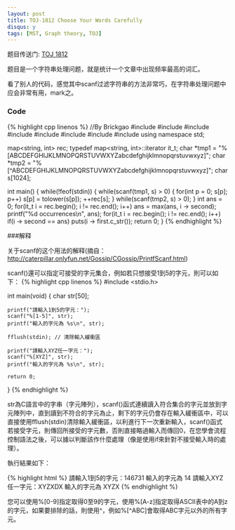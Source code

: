 ```yaml
---
layout: post
title: TOJ-1812 Choose Your Words Carefully 
disqus: y
tags: [MST, Graph theory, TOJ]
---
```


题目传送门: <a href="http://acm.tju.edu.cn/toj/showp1812.html">TOJ 1812</a>

题目是一个字符串处理问题，就是统计一个文章中出现频率最高的词汇。

看了别人的代码，感觉其中scanf过滤字符串的方法非常巧，在字符串处理问题中应会非常有用，mark之。

### Code

{% highlight cpp linenos %}
//By Brickgao
#include <iostream>
#include <cstdio>
#include <cstring>
#include <cmath>
#include <cstdlib>
#include <algorithm>
#include <vector>
#include <map>
using namespace std;

map<string, int> rec;
typedef map<string, int>::iterator it_t;
char *tmp1 = "%[ABCDEFGHIJKLMNOPQRSTUVWXYZabcdefghijklmnopqrstuvwxyz]";
char *tmp2 = "%[^ABCDEFGHIJKLMNOPQRSTUVWXYZabcdefghijklmnopqrstuvwxyz]";
char s[1024];

int main()
{
    while(!feof(stdin))
    {
        while(scanf(tmp1, s) > 0)
        {
            for(int p = 0; s[p]; p++) s[p] = tolower(s[p]);
            ++rec[s];
        }
        while(scanf(tmp2, s) > 0);
    }
    int ans = 0;
    for(it_t i = rec.begin(); i != rec.end(); i++)
        ans = max(ans, i -> second);
    printf("%d occurrences\n", ans);
    for(it_t i = rec.begin(); i != rec.end(); i++)
        if(i -> second == ans)
            puts(i -> first.c_str());
    return 0;
}
{% endhighlight %}

###解释

关于scanf的这个用法的解释(摘自：<a href ="http://caterpillar.onlyfun.net/Gossip/CGossip/PrintfScanf.html">http://caterpillar.onlyfun.net/Gossip/CGossip/PrintfScanf.html</a>)

scanf()還可以指定可接受的字元集合，例如若只想接受1到5的字元，則可以如下：
{% highlight cpp linenos %}
#include <stdio.h>

int main(void) {
    char str[50];
    
    printf("請輸入1到5的字元：");
    scanf("%[1-5]", str);
    printf("輸入的字元為 %s\n", str);

    fflush(stdin); // 清除輸入緩衝區

    printf("請輸入XYZ任一字元：");
    scanf("%[XYZ]", str);
    printf("輸入的字元為 %s\n", str);
    
    return 0;
}
{% endhighlight %}

str為C語言中的字串（字元陣列），scanf()函式連續讀入符合集合的字元並放到字元陣列中，直到讀到不符合的字元為止，剩下的字元仍會存在輸入緩衝區中，可以直接使用fflush(stdin)清除輸入緩衝區，以利進行下一次重新輸入，scanf()函式若接受字元，則傳回所接受的字元數，否則直接略過輸入而傳回0，在您學會流程控制語法之後，可以據以判斷該作什麼處理（像是使用if來針對不接受輸入時的處理）。

執行結果如下：

{% highlight html %}
請輸入1到5的字元：146731
輸入的字元為 14
請輸入XYZ任一字元：XYZXDX
輸入的字元為 XYZX
{% endhighlight %}

<p>您可以使用%[0-9]指定取得0至9的字元，使用%[A-z]指定取得ASCII表中的A到z的字元，如果要排除的話，則使用^，例如%[^ABC]會取得ABC字元以外的所有字元。</p>
